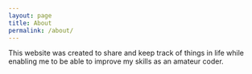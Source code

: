 ```yaml
---
layout: page
title: About
permalink: /about/
---
```


This website was created to share and keep track of things in life while enabling me to be able to improve my skills as an amateur coder. 